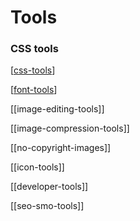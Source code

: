 # Tools

### CSS tools

[[css-tools]]

[[font-tools]]

[[image-editing-tools]]

[[image-compression-tools]]

[[no-copyright-images]]

[[icon-tools]]

[[developer-tools]]

[[seo-smo-tools]]

[//begin]: # "Autogenerated link references for markdown compatibility"
[css-tools]: css-tools.md "CSS Tools"
[font-tools]: font-tools.md "Font tools"
[//end]: # "Autogenerated link references"
